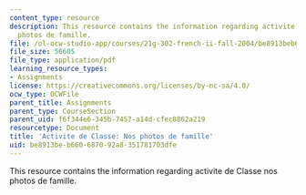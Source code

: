 ```yaml
---
content_type: resource
description: This resource contains the information regarding activite de Classe nos
  photos de famille.
file: /ol-ocw-studio-app/courses/21g-302-french-ii-fall-2004/be8913beb660687092a8351781703dfe_MIT21G_302_F04_famille_E.pdf
file_size: 56605
file_type: application/pdf
learning_resource_types:
- Assignments
license: https://creativecommons.org/licenses/by-nc-sa/4.0/
ocw_type: OCWFile
parent_title: Assignments
parent_type: CourseSection
parent_uid: f6f344e6-345b-7457-a14d-cfec8862a219
resourcetype: Document
title: 'Activite de Classe: Nos photos de famille'
uid: be8913be-b660-6870-92a8-351781703dfe
---
```

This resource contains the information regarding activite de Classe nos photos de famille.